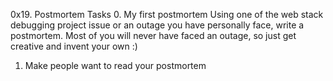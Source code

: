 0x19. Postmortem
Tasks
0. My first postmortem
Using one of the web stack debugging project issue or an outage you have personally face, write a postmortem. Most of you will never have faced an outage, so just get creative and invent your own :)
1. Make people want to read your postmortem
